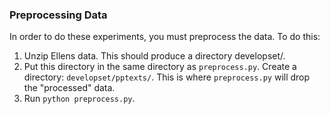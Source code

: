### Preprocessing Data

In order to do these experiments, you must preprocess the data. To do this:

1. Unzip Ellens data. This should produce a directory developset/.
2. Put this directory in the same directory as `preprocess.py`. Create a directory: `developset/pptexts/`. This is where `preprocess.py` will drop the "processed" data.
3. Run `python preprocess.py`.
